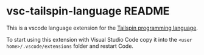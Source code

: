 # vsc-tailspin-language README

This is a vscode language extension for the [Tailspin programming language](https://github.com/tobega/tailspin-v0).

To start using this extension with Visual Studio Code copy it into the `<user home>/.vscode/extensions` folder and restart Code.
